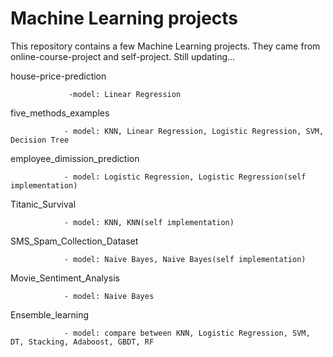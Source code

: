 # Machine Learning projects
This repository contains a few Machine Learning projects. They came from online-course-project and self-project. 
Still updating...






house-price-prediction

                 -model: Linear Regression
                
five_methods_examples

                - model: KNN, Linear Regression, Logistic Regression, SVM, Decision Tree
                
employee_dimission_prediction

                - model: Logistic Regression, Logistic Regression(self implementation)
                
Titanic_Survival

                - model: KNN, KNN(self implementation)
                
SMS_Spam_Collection_Dataset

                - model: Naive Bayes, Naive Bayes(self implementation)
                
Movie_Sentiment_Analysis

                - model: Naive Bayes
                
Ensemble_learning

                - model: compare between KNN, Logistic Regression, SVM, DT, Stacking, Adaboost, GBDT, RF
